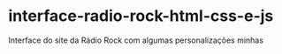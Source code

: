 # interface-radio-rock-html-css-e-js
Interface do site da Rádio Rock com algumas personalizações minhas
